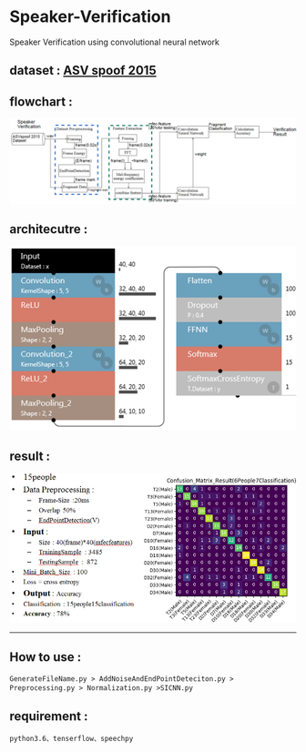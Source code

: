 # Speaker-Verification
Speaker Verification using convolutional neural network


## dataset : [ASV spoof 2015](https://drive.google.com/open?id=10iM40Z2WVLTBZ_QxSYpmdCiHNR7-K6oz)

## flowchart : 
![](/image/flowchart.png)

## architecutre :  
![](/image/architecture.png)

## result : 
![](/image/result.PNG)

***
## How to use : 
```
GenerateFileName.py > AddNoiseAndEndPointDeteciton.py > Preprocessing.py > Normalization.py >SICNN.py
```

## requirement :
```
python3.6、tenserflow、speechpy
```
